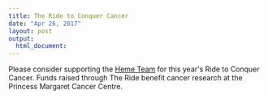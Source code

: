 ```yaml
---
title: The Ride to Conquer Cancer
date: "Apr 26, 2017"
layout: post
output:
  html_document:
---
```


Please consider supporting the [Heme Team](http://www.conquercancer.ca/site/TR/Ride/Toronto2017?px=4175647&pg=personal&fr_id=1581) for this year's Ride to Conquer Cancer. Funds raised through The Ride benefit cancer research at the Princess Margaret Cancer Centre.
